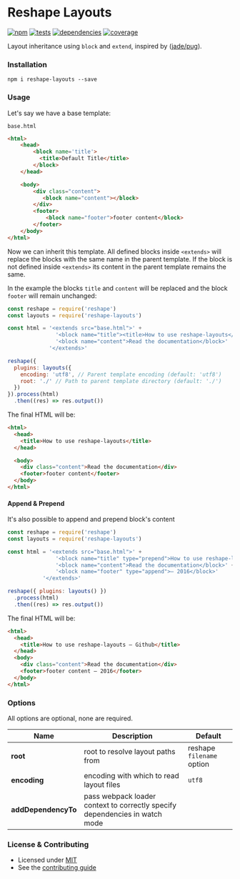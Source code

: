 # Reshape Layouts

[![npm](https://img.shields.io/npm/v/reshape-layouts.svg?style=flat-square)](https://npmjs.com/package/reshape-layouts)
[![tests](https://img.shields.io/travis/reshape/layouts.svg?style=flat-square)](https://travis-ci.org/reshape/layouts?branch=master)
[![dependencies](https://img.shields.io/david/reshape/layouts.svg?style=flat-square)](https://david-dm.org/reshape/layouts)
[![coverage](https://img.shields.io/coveralls/reshape/layouts.svg?style=flat-square)](https://coveralls.io/r/reshape/layouts?branch=master)

Layout inheritance using `block` and `extend`, inspired by ([jade/pug](http://jade-lang.com/reference/inheritance/)).

### Installation

`npm i reshape-layouts --save`

### Usage

Let's say we have a base template:

`base.html`
```html
<html>
    <head>
        <block name='title'>
          <title>Default Title</title>
        </block>
    </head>

    <body>
        <div class="content">
           <block name="content"></block>
        </div>
        <footer>
            <block name="footer">footer content</block>
        </footer>
    </body>
</html>
```

Now we can inherit this template. All defined blocks inside `<extends>` will
replace the blocks with the same name in the parent template. If the block is not defined inside `<extends>` its content in the parent template remains the same.

In the example the blocks `title` and `content` will be replaced and
the block `footer` will remain unchanged:

```js
const reshape = require('reshape')
const layouts = require('reshape-layouts')

const html = '<extends src="base.html">' +
               '<block name="title"><title>How to use reshape-layouts</title></block>' +
               '<block name="content">Read the documentation</block>'
             '</extends>'

reshape({
  plugins: layouts({
    encoding: 'utf8', // Parent template encoding (default: 'utf8')
    root: './' // Path to parent template directory (default: './')
  })
}).process(html)
  .then((res) => res.output())
```

The final HTML will be:

```html
<html>
  <head>
    <title>How to use reshape-layouts</title>
  </head>

  <body>
    <div class="content">Read the documentation</div>
    <footer>footer content</footer>
  </body>
</html>
```

#### Append & Prepend

It's also possible to append and prepend block's content

```js
const reshape = require('reshape')
const layouts = require('reshape-layouts')

const html = '<extends src="base.html">' +
               '<block name="title" type="prepend">How to use reshape-layouts</block>' +
               '<block name="content">Read the documentation</block>' +
               '<block name="footer" type="append">— 2016</block>'
           '</extends>'

reshape({ plugins: layouts() })
  .process(html)
  .then((res) => res.output())
```

The final HTML will be:

```html
<html>
  <head>
    <title>How to use reshape-layouts — Github</title>
  </head>
  <body>
    <div class="content">Read the documentation</div>
    <footer>footer content — 2016</footer>
  </body>
</html>
```

### Options

All options are optional, none are required.

| Name | Description | Default |
| ---- | ----------- | ------- |
| **root** | root to resolve layout paths from | reshape `filename` option |
| **encoding** | encoding with which to read layout files | `utf8` |
| **addDependencyTo** | pass webpack loader context to correctly specify dependencies in watch mode | |

### License & Contributing

- Licensed under [MIT](LICENSE.txt)
- See the [contributing guide](contributing.md)
